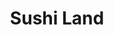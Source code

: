 ---
layout: place
title: Sushi Land
permalink: /pennsylvania/bryn-mawr/sushi-land.html
stateAbbr: PA
stateName: Pennsylvania
cityName: Bryn Mawr
seo:
  type: restaurant
  links: http://www.sushiland.us/
place_id: ChIJV9g8-_S_xokRspis9BTjVYE
photos:
  - name: >-
      places/ChIJV9g8-_S_xokRspis9BTjVYE/photos/AeeoHcKaCqEsLh-jso6XbPieTf9LZ8L_dnQHhOdlXfkxBv4ZnxfCyD80SMmbqUH9nZ3eI0ObD8SY2PzrRnpRyWp1L5_8yel1Vi2tAQfiAqW9yjX8UjfS1gnB79R8PGm3kccK4sWakwH2HQy4QHh6NNCksn_um8fhzJk494aLifplQqvM5gw8fWdnEfRYEWk5-rp--iIFwz-zW6ntLv0oqrVI9zQZ0H-1zkdXN-8NteSQ_S0VLen23KMoggxWdQ5JjU0YtSrpx1MRFwVPosPhn6s0ttFbP_WMgC89xpvR7TFxl6d9CBZh_J049A3s9gJcw5LR046rC9nMDqliGzpGSzycTJMdZXehEx1CP9j7UPksG3sycCT_sdwv4ZlbMUO3H1ZSKWZxG-212lxQ3i5wnJ3Hshb-Y5ISWxGS8WDawPbiX-KjQiQ
    widthPx: 4160
    heightPx: 3120
    authorAttributions:
      - displayName: David Daskilewicz
        uri: https://maps.google.com/maps/contrib/104074199097771194842
        photoUri: >-
          https://lh3.googleusercontent.com/a/ACg8ocJwzQae34HGbEUsayNkq44sdhRSm2iXYMiB3aDYoOs9mWj88w=s100-p-k-no-mo
    flagContentUri: >-
      https://www.google.com/local/imagery/report/?cb_client=maps_api_places.places_api&image_key=!1e10!2sCIHM0ogKEICAgIDEw5zDmgE&hl=en-US
    googleMapsUri: >-
      https://www.google.com/maps/place//data=!3m4!1e2!3m2!1sCIHM0ogKEICAgIDEw5zDmgE!2e10!4m2!3m1!1s0x89c6bff4fb3cd857:0x8155e314f4ac98b2
  - name: >-
      places/ChIJV9g8-_S_xokRspis9BTjVYE/photos/AeeoHcIw_5Vqw9R71TmyGxqkN44WUwW22GhG5tv9qfiupC9hPA9UdNeGxASTqi1A78t83Ih5Znxl2jbz4Y3mokYhIPUqp9Ns99FlrvVlFtEqnVm1iW19ziMu-lr8CG7rlGo6hz07QGGB31kiUkzsk-rccdSCKpb3oCcJl5czdh2mr9-NzQIJS8JAgRJGexT3QjT-N5wCTPtf2MPk6VLo0f6DZaY7P28na7bkvts0bIKNtJWv0HHbaTPiLZNnrp28apYvfmL9uN01xoTwbCtDZnCyB7Jp35gaF9MvC3ZTdb-RTEalWnh_ybm0wyNvGqZCwSUFcHf-WNHYlqX5EjAjy1FK2vgb52oL0NLRu7AZXa3PG6G0OnIW8lkUvsAwzNz3HteQli-BgydO4yVjKzSF99nVvnnhUdIpnfxeowfwGxZTlbA
    widthPx: 4032
    heightPx: 3024
    authorAttributions:
      - displayName: John Strawbridge
        uri: https://maps.google.com/maps/contrib/117084714377230090576
        photoUri: >-
          https://lh3.googleusercontent.com/a-/ALV-UjUtDAufWtTQo90sN8GCON9oNnlIxPus6Gb5uqM6eLhJcrHliyLd=s100-p-k-no-mo
    flagContentUri: >-
      https://www.google.com/local/imagery/report/?cb_client=maps_api_places.places_api&image_key=!1e10!2sCIHM0ogKEICAgICEtZaPGw&hl=en-US
    googleMapsUri: >-
      https://www.google.com/maps/place//data=!3m4!1e2!3m2!1sCIHM0ogKEICAgICEtZaPGw!2e10!4m2!3m1!1s0x89c6bff4fb3cd857:0x8155e314f4ac98b2
  - name: >-
      places/ChIJV9g8-_S_xokRspis9BTjVYE/photos/AeeoHcKm0G7V9-rSvBrJl4zMdJ2Y6JnOgORpSbXTOkY-UoFi6-IjS4dQqGaLWjZSrL_iSvYNgZO36JRwmVjWto3YlBed-_QSkht5U_V9dn7cNaQDy__T4xTLeGgR62u3T1DDddzHlJjPgccy6meSDtZWgw1GIXoBV2qpCUgmizWC9zQx-8Wwd2FLat7IuYSJjwp8XSmiVnkZOsNMUfxsPZZ8xsY0VEAkKOwYkhZO0fC97IrCBaM74IKSIV2sYaJpqC7_MFjE8XY1BjSiW6-ZzK7xJCIerPTKgXJsUrj0q4zA2zQY3ij9r-X5NtysRyhaHaGN0uk9fFm2Sz0cxD1uDYJxlmyR86oUX-rOA7v2mZ5LiOmFQdM6qM0N699JXAYDRyA6MFtpRsSCDIrJ_1o20rxedOQ23NyVnPQkTnjAF8pjNzTfoSOP
    widthPx: 4800
    heightPx: 3600
    authorAttributions:
      - displayName: Aman Sharma
        uri: https://maps.google.com/maps/contrib/108977815995241079098
        photoUri: >-
          https://lh3.googleusercontent.com/a-/ALV-UjUMkR1siB4fP4QeT1GQ0TiOfhQ0VobL7KfWy7k_UgzvQ_uB6l0mMA=s100-p-k-no-mo
    flagContentUri: >-
      https://www.google.com/local/imagery/report/?cb_client=maps_api_places.places_api&image_key=!1e10!2sCIHM0ogKEICAgICLh5iqyAE&hl=en-US
    googleMapsUri: >-
      https://www.google.com/maps/place//data=!3m4!1e2!3m2!1sCIHM0ogKEICAgICLh5iqyAE!2e10!4m2!3m1!1s0x89c6bff4fb3cd857:0x8155e314f4ac98b2
  - name: >-
      places/ChIJV9g8-_S_xokRspis9BTjVYE/photos/AeeoHcKeVwx0ZELYpUv493rAQo-TE5tlkfD5KSvII7bru9s3Zq9KRZEZYwIuD4V2Lc1QXVj2LdvbxVywRRk7z8e4D8GjdFV9l2tiX5mCpsbVAg7zvM5Y6pUfAAQPnLvm6KK6ZUCFciURdL1hSamzZIWN9bkCVpVr_y3fVeCmkqCAu_OUHt6w14Bn2sHZTraBhHHQrkQK-W9p3-5jyvErSXLPkqVBdJI6Fw5C3RQIrHssx6KrMZbxhM2klH9qGYrhjFL6StDNX4Ekw-9rKlo6Dr8XqmrPyLEnGiZXKJ8LAgzeCRylBC6RJWHuPZggU5SRB9ahnJELv0qIhOx6wvVIbTasvS0JF0-zXLyXw3nOrKtKzvpq3hJQLAnRvnuWRfhll-3oY8aqt6uATjGg21b3ErgkUWJk1q0eHVQqeS_gcQ8QX1IX3w
    widthPx: 4032
    heightPx: 3024
    authorAttributions:
      - displayName: Handan Bao
        uri: https://maps.google.com/maps/contrib/117043933150672977446
        photoUri: >-
          https://lh3.googleusercontent.com/a-/ALV-UjU9cJiNm319iRCGKFqWJJONRLx0tUnxmD7_AqqhpC4xLN9tZvZh2g=s100-p-k-no-mo
    flagContentUri: >-
      https://www.google.com/local/imagery/report/?cb_client=maps_api_places.places_api&image_key=!1e10!2sCIHM0ogKEICAgICMmsi_SA&hl=en-US
    googleMapsUri: >-
      https://www.google.com/maps/place//data=!3m4!1e2!3m2!1sCIHM0ogKEICAgICMmsi_SA!2e10!4m2!3m1!1s0x89c6bff4fb3cd857:0x8155e314f4ac98b2
  - name: >-
      places/ChIJV9g8-_S_xokRspis9BTjVYE/photos/AeeoHcI5vTzavlRKHzoCGuuZFRtRwMCtFCkVk6Y8zeDeeRjXu7-t572Die2b_9OaN-CXTOP0iCY4kRevT_OBWyOeK1VkSWTVXsyyyb0v7MQ_hdO4P1uussWUampLNArJncIPMPdaTVgGMz1Yk7d-x9Cs-_zQ0j9q0a7D8Vh0hmexGKlNbipHwCYYXjm4zFz3krV_kCVtMeKgFG46OHHivXuzBMD5L8PlVLICxWKy2bl5Hcm2zbCJPYqDY4_lhtw0mcHBffFOh3t-TJpoqSxiwteb2mYz-JrUJBT1RO4esSAXsYmjMo2qbgCgm3XCLy-c7Mq3TczTXnLA7osK9UigIYGq6eOIsnzRTgb8sI8GK5JB2rM22J2YAc5ViI5qXMHuV3m9k6tnQ105SEeahAvfGriKGuVvrfArUWwrEF2ln-tjMz0xQ_o
    widthPx: 2915
    heightPx: 2989
    authorAttributions:
      - displayName: MH “JolieMH” K
        uri: https://maps.google.com/maps/contrib/109976884800661481019
        photoUri: >-
          https://lh3.googleusercontent.com/a-/ALV-UjVJO-B92o8OH678otl-2H6xq7aasMZVKUMwHQbDO8b_oAxgQrg=s100-p-k-no-mo
    flagContentUri: >-
      https://www.google.com/local/imagery/report/?cb_client=maps_api_places.places_api&image_key=!1e10!2sCIHM0ogKEICAgMCw06Ke1QE&hl=en-US
    googleMapsUri: >-
      https://www.google.com/maps/place//data=!3m4!1e2!3m2!1sCIHM0ogKEICAgMCw06Ke1QE!2e10!4m2!3m1!1s0x89c6bff4fb3cd857:0x8155e314f4ac98b2
  - name: >-
      places/ChIJV9g8-_S_xokRspis9BTjVYE/photos/AeeoHcJejyUdAeX32L3rhUdNECy788rn05oqiO8CxxKF_lupr_sN1VXxW9GIMqmjZtBJEaihkh718IkfccWCNRaesQ_0DUjkT0OeSpg8Iv2Gr0Xu0FTiYLOoDGCLoWkBwSIf2TsnVAQJ9reQtnWBCWimAAuLzGCF2oY1WyFNUFwOXuSV5F67knnnND7jfr6r-hAMIDnKiVWVyK6xYs8-Qwk5DYr5tsTP_US6_Tn30jkE6cYlXPTr097oqb5fywE2aHScHLi6Cxy62HJu080yrHTcC_GzrPtu1IF7h-KQ-5eMy2HL2b0dZFhsRCczUN7GEDA9F8a4XvKw3npHnBXpX2zxU5x59bRz936ad678IWeMbSG-JOipNH16IEh4sObD6N662SoMMWlliBiOtm_GSmMQSMT2WJDjgK7AWKA4mNMvrVQWT2M
    widthPx: 3000
    heightPx: 4000
    authorAttributions:
      - displayName: MIchael Bolognese
        uri: https://maps.google.com/maps/contrib/113017525890935707172
        photoUri: >-
          https://lh3.googleusercontent.com/a-/ALV-UjWql5McHPBW-y2IHPKWOUshnX3aeemTaRfCmE3xCl1U_6V8hvuv=s100-p-k-no-mo
    flagContentUri: >-
      https://www.google.com/local/imagery/report/?cb_client=maps_api_places.places_api&image_key=!1e10!2sCIHM0ogKEICAgMDAioiq2AE&hl=en-US
    googleMapsUri: >-
      https://www.google.com/maps/place//data=!3m4!1e2!3m2!1sCIHM0ogKEICAgMDAioiq2AE!2e10!4m2!3m1!1s0x89c6bff4fb3cd857:0x8155e314f4ac98b2
  - name: >-
      places/ChIJV9g8-_S_xokRspis9BTjVYE/photos/AeeoHcJpdUcZ30kJWGZp0vVDEyewoM8BXmG9SJYA-xa6zPm5MR8M7ET2UI4xLGbndt0x9FdycMwGjl_Lb4w3IA8Jbu8AzsetKeAkZD_VeTA9NC09so45tOwMrVd4W3Rf1B8PONEVXRnrCasHBRrPon24WHQ_dCJd2hCl-X8POgos-jkfAKObC7r11CIORUGAlXZf7Dy1JoLPthcbRibpUH-P2FSpIx8uCxjh55i1YtGIau-woiJDiBNjYLPcdI_ot8q3kKesQmW3a04EFEoelZM6-TcE9PDmC6aCBT3pYcMiYqnuRTg-1oVNjoKRY5jCPvpx4e_2s9-iMeRBjVjdU6dQ8dNQHAI6QYUzg1ItzWoE3jNhoI9JAcvJJGhBQ5sf0gBd-RaV4hkpNqpKMiKIKikSZL5EcKtgGxCC1RJ22D6bX6L_1ReV
    widthPx: 3024
    heightPx: 4032
    authorAttributions:
      - displayName: Vera Lazutkina
        uri: https://maps.google.com/maps/contrib/109711390538490263025
        photoUri: >-
          https://lh3.googleusercontent.com/a-/ALV-UjXEncHgezI4pHBUQYP5200n1s6v9p53wwf1vOP4dIuRTnQb2FDv=s100-p-k-no-mo
    flagContentUri: >-
      https://www.google.com/local/imagery/report/?cb_client=maps_api_places.places_api&image_key=!1e10!2sCIHM0ogKEICAgIC-wcnq2QE&hl=en-US
    googleMapsUri: >-
      https://www.google.com/maps/place//data=!3m4!1e2!3m2!1sCIHM0ogKEICAgIC-wcnq2QE!2e10!4m2!3m1!1s0x89c6bff4fb3cd857:0x8155e314f4ac98b2
  - name: >-
      places/ChIJV9g8-_S_xokRspis9BTjVYE/photos/AeeoHcKtv-QQQuxQQaXovHsXbEBTuoVlZRQjyOiHQ20SL81mKD8J3aht_9uktcoTpOi4iXeJRGL3I6dPbEJpa1IT5x0qWO_mpxEIVGCuAMYuvZuV7hRQA-7ffCQxhQsHv8VV-Y7rA5OwThv6feuFPs2pgFOAdVcDsV0jZ081ECA71rhJKt4icK7gdVtKpwgX9x6Vvy1CCyhc-11aMKH3TUxsndbiy5f7Wz_hWmq_R-ohDE5HqW702HabPvpl3E9bsprFFtLIzAY4tEhZ46-1Z9L9myh_0d6f_JqqA-ZS01mVSYjoGVgGvv5wrLKj6n-v_1OnYyTogHGq4Zsp9GUMxgzhwzuGmUB7fgvu1hHc3VOn5IcAOIn7NNXrEglDVIcm33uCownGjsQmtpE_vYELUIad2ejgo-7MLw89VM01dFz-9M8U5Q
    widthPx: 3000
    heightPx: 4000
    authorAttributions:
      - displayName: MIchael Bolognese
        uri: https://maps.google.com/maps/contrib/113017525890935707172
        photoUri: >-
          https://lh3.googleusercontent.com/a-/ALV-UjWql5McHPBW-y2IHPKWOUshnX3aeemTaRfCmE3xCl1U_6V8hvuv=s100-p-k-no-mo
    flagContentUri: >-
      https://www.google.com/local/imagery/report/?cb_client=maps_api_places.places_api&image_key=!1e10!2sCIHM0ogKEICAgMDAioiqOA&hl=en-US
    googleMapsUri: >-
      https://www.google.com/maps/place//data=!3m4!1e2!3m2!1sCIHM0ogKEICAgMDAioiqOA!2e10!4m2!3m1!1s0x89c6bff4fb3cd857:0x8155e314f4ac98b2
  - name: >-
      places/ChIJV9g8-_S_xokRspis9BTjVYE/photos/AeeoHcLV0AudvEY3nD424uT1L_kQIjX7eKSjgNxoCNsAzBlP2hHPcyJzA9PYs0WHK2FmHf_CA781EiuGMC_EkEfhXueb6VdHEsFuVBDLMlMH1rsKpJPjZyXFOVJz4ZJTwOhdi8i05nXAkKn0B8Nsj9ndNxqBpRrx6-8qCvRfRhpElNfTiia5R90QwucUwNQA9WgSWt3UpzpFjKWnMXqUjpFtDpZIbKeLtgL2rFW_me7dwjdiBdAbp1sNrdhVf35Ia6TX5JnAXxphDjLfr1Fj5291N9JmrH4HJG_n-whUFt4TbG9_PJe4UNXCr-Of4bKSKeOYACXfQgJbbll5IoP1HWiEeCrqeiIIzUTxP62ojvsYb8VT-E25rx6KMUiIDmvHteSPQ7s5GPiwifeDkAypfsUTY8kFmDx5pd1VI7s-2D7uVwhkoslc
    widthPx: 2700
    heightPx: 4800
    authorAttributions:
      - displayName: Joshua Ma
        uri: https://maps.google.com/maps/contrib/107947685429138112188
        photoUri: >-
          https://lh3.googleusercontent.com/a-/ALV-UjWRd3Z-CrsfWeuJ25XyhQQyKo8LumFBZwsCDwYsTTbM-m79gRLi=s100-p-k-no-mo
    flagContentUri: >-
      https://www.google.com/local/imagery/report/?cb_client=maps_api_places.places_api&image_key=!1e10!2sCIHM0ogKEICAgICE8_zqxwE&hl=en-US
    googleMapsUri: >-
      https://www.google.com/maps/place//data=!3m4!1e2!3m2!1sCIHM0ogKEICAgICE8_zqxwE!2e10!4m2!3m1!1s0x89c6bff4fb3cd857:0x8155e314f4ac98b2
  - name: >-
      places/ChIJV9g8-_S_xokRspis9BTjVYE/photos/AeeoHcLFrBRdUUm2R4uYdG5ZNgjHTJrsW7B7Zc9epmAQwR8em2EogIeidXGTqSq7NtBIHyMtVrkchB437ltDptPNT7KWaE-L9KEzZF3NXAmBJby0Xs1KQVshgL0wCVwfP3JHNa1HS14TbhmEtVPRoTbsC5OLKJ6Ned3PlJPHrH3cSH_ZDuvrzmf3bydjFKcSoGfEfvcj5Ardzw35Hl3h4Cf4li2bz9VQdmKOcDY4e0PhOkDRESyHhK4euYaLO_pAkPU8YgWPnsobM30Uay4kMpTcL-fZ1xb0b-g2KoPo0qW699mOssnojWCWQ10wxlFlTNwkWXIZrSofaE76Rm4_A74eCzc3XpQvt5B9DUyNguvLEMD8VfM99WBoldUaxpA_Xo4ayKG_7w60J1YeU2Idd4GtQYsb5FJuIVnzpOL_Cv_pHLE0NgDl
    widthPx: 3599
    heightPx: 4800
    authorAttributions:
      - displayName: Kaitlyn S
        uri: https://maps.google.com/maps/contrib/112147933496331510639
        photoUri: >-
          https://lh3.googleusercontent.com/a-/ALV-UjU1D6SGq0L9F8RgPo2AfF6ojiKHlaBXlokKl-Uqqcc8VTDbGS_aoA=s100-p-k-no-mo
    flagContentUri: >-
      https://www.google.com/local/imagery/report/?cb_client=maps_api_places.places_api&image_key=!1e10!2sCIHM0ogKEICAgIDh18KtmAE&hl=en-US
    googleMapsUri: >-
      https://www.google.com/maps/place//data=!3m4!1e2!3m2!1sCIHM0ogKEICAgIDh18KtmAE!2e10!4m2!3m1!1s0x89c6bff4fb3cd857:0x8155e314f4ac98b2
address: 861 Lancaster Ave, Bryn Mawr, PA 19010, USA
street: 861 Lancaster Ave
city: Bryn Mawr
state: PA
zip: '19010'
country: USA
neighborhood: null
latitude: '40.022571'
longitude: '-75.320249'
accessibility_options:
  wheelchairAccessibleParking: true
  wheelchairAccessibleRestroom: true
business_status: OPERATIONAL
name: Sushi Land
google_maps_links:
  directionsUri: >-
    https://www.google.com/maps/dir//''/data=!4m7!4m6!1m1!4e2!1m2!1m1!1s0x89c6bff4fb3cd857:0x8155e314f4ac98b2!3e0
  placeUri: https://maps.google.com/?cid=9319604683056912562
  writeAReviewUri: >-
    https://www.google.com/maps/place//data=!4m3!3m2!1s0x89c6bff4fb3cd857:0x8155e314f4ac98b2!12e1
  reviewsUri: >-
    https://www.google.com/maps/place//data=!4m4!3m3!1s0x89c6bff4fb3cd857:0x8155e314f4ac98b2!9m1!1b1
  photosUri: >-
    https://www.google.com/maps/place//data=!4m3!3m2!1s0x89c6bff4fb3cd857:0x8155e314f4ac98b2!10e5
primary_type: Sushi Restaurant
opening_hours:
  regular: null
  current: null
secondary_opening_hours:
  regular:
    weekdayDescriptions: null
    type: null
  current:
    weekdayDescriptions: null
    type: null
phone: (610) 527-5527
price_level: PRICE_LEVEL_MODERATE
price_range: $20 &ndash; $30
rating: '4.3'
rating_count: 0
website: http://www.sushiland.us/
description: >-
  Discover Sushi Land in Bryn Mawr, PA$$$Sushi Land in Bryn Mawr, PA, stands out
  as a welcoming spot for enjoying fresh Japanese cuisine, featuring an array of
  raw and cooked seafood dishes in a cozy atmosphere. This sushi restaurant
  offers a variety of rolls and options that cater to different tastes, making
  it a go-to choice for anyone seeking quality Japanese dining near the area.
  With its moderate pricing and BYOB policy, it's an accessible option for
  casual meals or gatherings, enhanced by thoughtful amenities like
  wheelchair-accessible parking and restrooms. The focus on simple yet inviting
  surroundings ensures a comfortable experience, ideal for those exploring
  top-rated sushi spots in the region.
generative_summary: >-
  Discover Sushi Land in Bryn Mawr, PA$$$Sushi Land in Bryn Mawr, PA, stands out
  as a welcoming spot for enjoying fresh Japanese cuisine, featuring an array of
  raw and cooked seafood dishes in a cozy atmosphere. This sushi restaurant
  offers a variety of rolls and options that cater to different tastes, making
  it a go-to choice for anyone seeking quality Japanese dining near the area.
  With its moderate pricing and BYOB policy, it's an accessible option for
  casual meals or gatherings, enhanced by thoughtful amenities like
  wheelchair-accessible parking and restrooms. The focus on simple yet inviting
  surroundings ensures a comfortable experience, ideal for those exploring
  top-rated sushi spots in the region.
generative_disclosure: Summarized by AI using the Grok-3-Mini model.
reviews:
  - name: >-
      places/ChIJV9g8-_S_xokRspis9BTjVYE/reviews/ChZDSUhNMG9nS0VJQ0FnTUN3MDZLZVpREAE
    relativePublishTimeDescription: 3 weeks ago
    rating: 5
    text:
      text: >-
        On our trip visiting New York, Philadelphia, and Washington DC... feel
        so hungry, late at night... 'Sushi Land' where we stopped by in
        Philadelphia gave us such a wonderful time.

        Even it was late and ordered various foods... we will never forget the
        incredibly kind staff and delicious sushi rolls.

        And also the restroom was very spacious and clean, which is really
        important to me... hahaha

        It's a bit sad for I’m not sure when I’ll be back in Philadelphia... but
        I definitely recommend “Sushi Land” to anyone visiting Philadelphia.

        LOVE sushi land❤️
      languageCode: en
    originalText:
      text: >-
        On our trip visiting New York, Philadelphia, and Washington DC... feel
        so hungry, late at night... 'Sushi Land' where we stopped by in
        Philadelphia gave us such a wonderful time.

        Even it was late and ordered various foods... we will never forget the
        incredibly kind staff and delicious sushi rolls.

        And also the restroom was very spacious and clean, which is really
        important to me... hahaha

        It's a bit sad for I’m not sure when I’ll be back in Philadelphia... but
        I definitely recommend “Sushi Land” to anyone visiting Philadelphia.

        LOVE sushi land❤️
      languageCode: en
    authorAttribution:
      displayName: MH “JolieMH” K
      uri: https://www.google.com/maps/contrib/109976884800661481019/reviews
      photoUri: >-
        https://lh3.googleusercontent.com/a-/ALV-UjVJO-B92o8OH678otl-2H6xq7aasMZVKUMwHQbDO8b_oAxgQrg=s128-c0x00000000-cc-rp-mo
    publishTime: '2025-03-21T01:12:40.711250Z'
    flagContentUri: >-
      https://www.google.com/local/review/rap/report?postId=ChZDSUhNMG9nS0VJQ0FnTUN3MDZLZVpREAE&d=17924085&t=1
    googleMapsUri: >-
      https://www.google.com/maps/reviews/data=!4m6!14m5!1m4!2m3!1sChZDSUhNMG9nS0VJQ0FnTUN3MDZLZVpREAE!2m1!1s0x89c6bff4fb3cd857:0x8155e314f4ac98b2
  - name: >-
      places/ChIJV9g8-_S_xokRspis9BTjVYE/reviews/ChZDSUhNMG9nS0VJQ0FnTURBaW9pcUdBEAE
    relativePublishTimeDescription: 2 months ago
    rating: 5
    text:
      text: >-
        The fish was fresh, the service was great, and the food was delicious!
        The prices are very reasonable, especially for the location (in the
        heart of Bryn Mawr). I only gave three stars for the atmosphere because
        I wasn't really paying attention. I don't know about you, but I go to
        restaurants to eat. We told the chef what we could spend, what we liked,
        and he took care of the rest. One of my new favorite spots. I only wish
        I knew about it sooner... like, 20 years ago!
      languageCode: en
    originalText:
      text: >-
        The fish was fresh, the service was great, and the food was delicious!
        The prices are very reasonable, especially for the location (in the
        heart of Bryn Mawr). I only gave three stars for the atmosphere because
        I wasn't really paying attention. I don't know about you, but I go to
        restaurants to eat. We told the chef what we could spend, what we liked,
        and he took care of the rest. One of my new favorite spots. I only wish
        I knew about it sooner... like, 20 years ago!
      languageCode: en
    authorAttribution:
      displayName: MIchael Bolognese
      uri: https://www.google.com/maps/contrib/113017525890935707172/reviews
      photoUri: >-
        https://lh3.googleusercontent.com/a-/ALV-UjWql5McHPBW-y2IHPKWOUshnX3aeemTaRfCmE3xCl1U_6V8hvuv=s128-c0x00000000-cc-rp-mo-ba3
    publishTime: '2025-02-08T02:40:32.441079Z'
    flagContentUri: >-
      https://www.google.com/local/review/rap/report?postId=ChZDSUhNMG9nS0VJQ0FnTURBaW9pcUdBEAE&d=17924085&t=1
    googleMapsUri: >-
      https://www.google.com/maps/reviews/data=!4m6!14m5!1m4!2m3!1sChZDSUhNMG9nS0VJQ0FnTURBaW9pcUdBEAE!2m1!1s0x89c6bff4fb3cd857:0x8155e314f4ac98b2
  - name: >-
      places/ChIJV9g8-_S_xokRspis9BTjVYE/reviews/ChZDSUhNMG9nS0VJQ0FnSUNfM095ZWJREAE
    relativePublishTimeDescription: 3 months ago
    rating: 5
    text:
      text: >-
        I had California Roll n Miso soups which’s is superb delicious and owner
        is super friendly. Atmosphere is beautiful and clean as well food
        portions are good too and price is very much reasonable. I strongly
        recommend this restaurant . If you are beat by don’t miss it.
      languageCode: en
    originalText:
      text: >-
        I had California Roll n Miso soups which’s is superb delicious and owner
        is super friendly. Atmosphere is beautiful and clean as well food
        portions are good too and price is very much reasonable. I strongly
        recommend this restaurant . If you are beat by don’t miss it.
      languageCode: en
    authorAttribution:
      displayName: Raj Thapa
      uri: https://www.google.com/maps/contrib/112775549091171763244/reviews
      photoUri: >-
        https://lh3.googleusercontent.com/a-/ALV-UjXtIjhZRhE8iJtieMakbr3R9yyvFLebc0wHSL8fi8QmsKAev-u1=s128-c0x00000000-cc-rp-mo-ba4
    publishTime: '2025-01-13T23:01:56.607432Z'
    flagContentUri: >-
      https://www.google.com/local/review/rap/report?postId=ChZDSUhNMG9nS0VJQ0FnSUNfM095ZWJREAE&d=17924085&t=1
    googleMapsUri: >-
      https://www.google.com/maps/reviews/data=!4m6!14m5!1m4!2m3!1sChZDSUhNMG9nS0VJQ0FnSUNfM095ZWJREAE!2m1!1s0x89c6bff4fb3cd857:0x8155e314f4ac98b2
  - name: >-
      places/ChIJV9g8-_S_xokRspis9BTjVYE/reviews/ChZDSUhNMG9nS0VJQ0FnTUNJdTU3R1h3EAE
    relativePublishTimeDescription: a week ago
    rating: 5
    text:
      text: >-
        Sushi Land has wonderful sushi at an amazing price. The staff and
        service is great. I have been eating here for 8 years and I highly
        recommend!
      languageCode: en
    originalText:
      text: >-
        Sushi Land has wonderful sushi at an amazing price. The staff and
        service is great. I have been eating here for 8 years and I highly
        recommend!
      languageCode: en
    authorAttribution:
      displayName: Sofia Acchione
      uri: https://www.google.com/maps/contrib/108228874234120344797/reviews
      photoUri: >-
        https://lh3.googleusercontent.com/a/ACg8ocLtu-d67hr7mDYCCh4jsFUx023hLyN3kCZdiUW1KFd3nVJqaQ=s128-c0x00000000-cc-rp-mo
    publishTime: '2025-04-04T23:44:46.508708Z'
    flagContentUri: >-
      https://www.google.com/local/review/rap/report?postId=ChZDSUhNMG9nS0VJQ0FnTUNJdTU3R1h3EAE&d=17924085&t=1
    googleMapsUri: >-
      https://www.google.com/maps/reviews/data=!4m6!14m5!1m4!2m3!1sChZDSUhNMG9nS0VJQ0FnTUNJdTU3R1h3EAE!2m1!1s0x89c6bff4fb3cd857:0x8155e314f4ac98b2
  - name: >-
      places/ChIJV9g8-_S_xokRspis9BTjVYE/reviews/ChZDSUhNMG9nS0VJQ0FnSURoMTRLaUxnEAE
    relativePublishTimeDescription: 2 years ago
    rating: 5
    text:
      text: >-
        A must go-to! The sushi is really fresh and so delicious. I highly
        recommend this restaurant for sit-in or to-go. The price is very
        reasonable for the quality. They also have a 3/~$15 for select rolls and
        amazing lunch specials. Parking is around corner or in the back (free on
        Sundays). Staff was really nice. Very clean restaurant. 10/10!
      languageCode: en
    originalText:
      text: >-
        A must go-to! The sushi is really fresh and so delicious. I highly
        recommend this restaurant for sit-in or to-go. The price is very
        reasonable for the quality. They also have a 3/~$15 for select rolls and
        amazing lunch specials. Parking is around corner or in the back (free on
        Sundays). Staff was really nice. Very clean restaurant. 10/10!
      languageCode: en
    authorAttribution:
      displayName: Kaitlyn S
      uri: https://www.google.com/maps/contrib/112147933496331510639/reviews
      photoUri: >-
        https://lh3.googleusercontent.com/a-/ALV-UjU1D6SGq0L9F8RgPo2AfF6ojiKHlaBXlokKl-Uqqcc8VTDbGS_aoA=s128-c0x00000000-cc-rp-mo-ba5
    publishTime: '2023-03-20T02:35:52.748003Z'
    flagContentUri: >-
      https://www.google.com/local/review/rap/report?postId=ChZDSUhNMG9nS0VJQ0FnSURoMTRLaUxnEAE&d=17924085&t=1
    googleMapsUri: >-
      https://www.google.com/maps/reviews/data=!4m6!14m5!1m4!2m3!1sChZDSUhNMG9nS0VJQ0FnSURoMTRLaUxnEAE!2m1!1s0x89c6bff4fb3cd857:0x8155e314f4ac98b2
review_summary: >-
  What Customers Are Saying$$$Visitors consistently praise the fresh flavors and
  great value at this sushi spot, highlighting how the dishes deliver a
  satisfying mix of quality and affordability that keeps them coming back. Many
  appreciate the friendly service and clean environment, which add to the
  overall enjoyable dining experience without any major drawbacks. Feedback
  often notes the reasonable prices and generous portions, making it a solid
  pick for anyone hunting for reliable Japanese places nearby. While some
  mention it's more about the food than the ambiance, the consensus leans
  positive, with plenty of recommendations for both dine-in and takeout options
  that make it a favorite among sushi enthusiasts. Overall, it's a dependable
  choice for tasty meals that hit the spot without breaking the bank.
review_disclosure: Summarized by AI using the Grok-3-Mini model.
parking_options: null
payment_options:
  acceptsCreditCards: true
  acceptsDebitCards: true
  acceptsCashOnly: false
  acceptsNfc: true
allow_dogs: null
curbside_pickup: null
delivery: true
dine_in: true
good_for_children: true
good_for_groups: true
good_for_sports: false
live_music: false
menu_for_children: false
outdoor_seating: false
reservable: true
restroom: true
serves_beer: false
serves_breakfast: false
serves_brunch: false
serves_cocktails: false
serves_coffee: false
serves_dinner: true
serves_dessert: true
serves_lunch: true
serves_vegetarian_food: true
serves_wine: false
takeout: true
update_category: pro
places_description: >-
  Popular, BYOB Japanese restaurant serving a variety of sushi, rolls & more in
  basic surroundings.

---